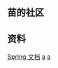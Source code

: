 ## 苗的社区

## 资料
[Spring 文档](https://spring.io/guide)
[a](https://spring.io/guide)
[a](https://spring.io/guide)

